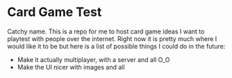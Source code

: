 # Card Game Test
Catchy name. This is a repo for me to host card game ideas I want to playtest with people over the internet. Right now it is pretty much where I would like it to be but here is a list of possible things I could do in the future:
- Make it actually multiplayer, with a server and all O_O
- Make the UI nicer with images and all
